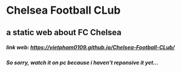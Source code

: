 # Chelsea Football CLub
## a static web about FC Chelsea
##### link web: https://vietpham0109.github.io/Chelsea-Football-CLub/
##### So sorry, watch it on pc because i haven't reponsive it yet...

